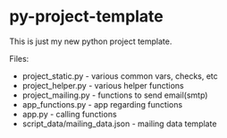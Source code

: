 # py-project-template
This is just my new python project template.

Files:
* project_static.py - various common vars, checks, etc
* project_helper.py - various helper functions
* project_mailing.py - functions to send email(smtp)
* app_functions.py - app regarding functions
* app.py - calling functions
* script_data/mailing_data.json - mailing data template
